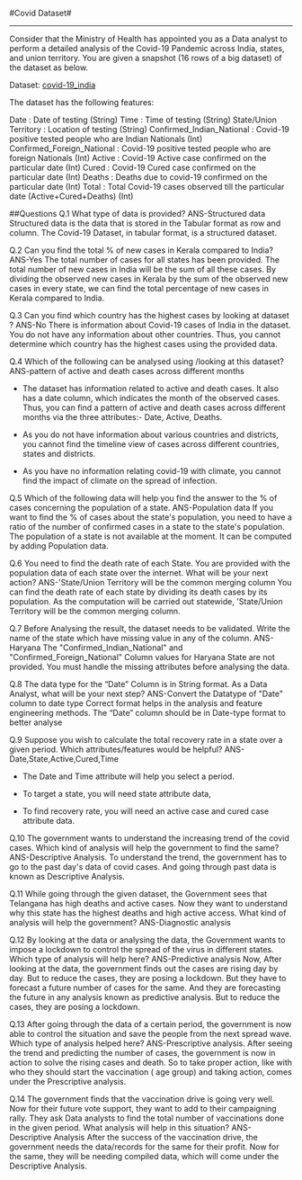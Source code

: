 #Covid Dataset#
***
Consider that the Ministry of Health has appointed you as a Data analyst to perform a detailed analysis of the Covid-19 Pandemic across India, states, and union territory. You are given a snapshot (16 rows of a big dataset) of the dataset as below. 
 
Dataset:
[covid-19_india](https://docs.google.com/spreadsheets/d/1Dyf2Mw5qDVpbUJgftAhh3x-urc3g8rAfEl-HWB_dKMw/edit#gid=1594341051)
 
The dataset has the following features: 
 
Date : Date of testing (String)
Time : Time of testing (String)
State/Union Territory : Location of testing (String)
Confirmed_Indian_National : Covid-19 positive tested people who are Indian Nationals (Int)
Confirmed_Foreign_National : Covid-19 positive tested people who are foreign Nationals (Int)
Active : Covid-19 Active case confirmed on the particular date (Int)
Cured : Covid-19 Cured case confirmed on the particular date (Int)
Deaths : Deaths due to covid-19 confirmed on the particular date (Int)
Total : Total Covid-19 cases observed till the particular date (Active+Cured+Deaths) (Int)

##Questions
Q.1 What type of data is provided?
ANS-Structured data 
Structured data is the data that is stored in the Tabular format as row and column. The Covid-19 Dataset, in tabular format, is a structured dataset.

Q.2 Can you find the total % of new cases in Kerala compared to India?
ANS-Yes
The total number of cases for all states has been provided. The total number of new cases in India will be the sum of all these cases. By dividing the observed new cases in Kerala by the sum of the observed new cases in every state, we can find the total percentage of new cases in Kerala compared to India. 

Q.3 Can you find which country has the highest cases by looking at dataset ?
ANS-No
There is information about Covid-19 cases of India in the dataset. You do not have any information about other countries. Thus, you cannot determine which country has the highest cases using the provided data. 

Q.4 Which of the following can be analysed using /looking at this dataset?
ANS-pattern of active and death cases across different months
- The dataset has information related to active and death cases. It also has a date column, which indicates the month of the observed cases. Thus, you can find a pattern of active and death cases across different months via the three attributes:- Date, Active, Deaths.

- As you do not have information about various countries and districts, you cannot find the timeline view of cases across different countries, states and districts.

- As you have no information relating covid-19 with climate, you cannot find the impact of climate on the spread of infection.

Q.5 Which of the following data will help you find the answer to the % of cases concerning the population of a state.
ANS-Population data
If you want to find the % of cases about the state's population, you need to have a ratio of the number of confirmed cases in a state to the state's population. The population of a state is not available at the moment. It can be computed by adding Population data. 

Q.6 You need to find the death rate of each State. You are provided with the population data of each state over the internet. What will be your next action?
ANS-'State/Union Territory will be the common merging column
You can find the death rate of each state by dividing its death cases by its population. As the computation will be carried out statewide, 'State/Union Territory will be the common merging column.

Q.7 Before Analysing the result, the dataset needs to be validated.
Write the name of the state which have missing value in any of the column.
ANS-Haryana
The "Confirmed_Indian_National" and "Confirmed_Foreign_National" Column values for Haryana State are not provided. You must handle the missing attributes before analysing the data.

Q.8 The data type for the “Date” Column is in String format. As a Data Analyst, what will be your next step?
ANS-Convert the Datatype of "Date" column to date type 
Correct format helps in the analysis and feature engineering methods. The “Date” column should be in Date-type format to better analyse

Q.9 Suppose you wish to calculate the total recovery rate in a state over a given period. Which attributes/features would be helpful?
ANS-Date,State,Active,Cured,Time
- The Date and Time attribute will help you select a 
period. 

- To target a state, you will need state attribute data, 

- To find recovery rate, you will need an active case 
 and cured case attribute data.

Q.10 The government wants to understand the increasing trend of the covid cases. Which kind of analysis will help the government to find the same?
ANS-Descriptive Analysis.
To understand the trend, the government has to go to the past day's data of covid cases. And going through past data is known as Descriptive Analysis. 

Q.11 While going through the given dataset, the Government sees that Telangana has high deaths and active cases. Now they want to understand why this state has the highest deaths and high active access. What kind of analysis will help the government?
ANS-Diagnostic analysis

Q.12 By looking at the data or analysing the data, the Government wants to impose a lockdown to control the spread of the virus in different states. Which type of analysis will help here?
ANS-Predictive analysis
Now, After looking at the data, the government finds out the cases are rising day by day. But to reduce the cases, they are posing a lockdown. But they have to forecast a future number of cases for the same. And they are forecasting the future in any analysis known as predictive analysis. But to reduce the cases, they are posing a lockdown.

Q.13 After going through the data of a certain period, the government is now able to control the situation and save the people from the next spread wave. Which type of analysis helped here?
ANS-Prescriptive analysis.
After seeing the trend and predicting the number of cases, the government is now in action to solve the rising cases and death. So to take proper action, like with who they should start the vaccination ( age group) and taking action, comes under the Prescriptive analysis.

Q.14 The government finds that the vaccination drive is going very well. Now for their future vote support, they want to add to their campaigning rally. They ask Data analysts to find the total number of vaccinations done in the given period. What analysis will help in this situation?
ANS-Descriptive Analysis
After the success of the vaccination drive, the government needs the data/records for the same for their profit. Now for the same, they will be needing compiled data, which will come under the Descriptive Analysis.